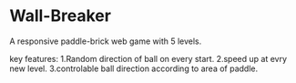 # Wall-Breaker
A responsive paddle-brick web game with 5 levels.

key features:
1.Random direction of ball on every start.
2.speed up at evry new level.
3.controlable ball direction according to area of paddle.
